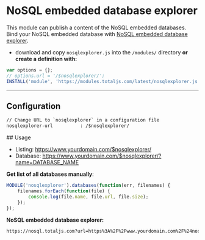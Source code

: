 # NoSQL embedded database explorer

This module can publish a content of the NoSQL embedded databases. Bind your NoSQL embedded database with [NoSQL embedded database explorer](https://www.totaljs.com/nosql/).

- download and copy `nosqlexplorer.js` into the `/modules/` directory __or create a definition with:__

```javascript
var options = {};
// options.url = '/$nosqlexplorer/';
INSTALL('module', 'https://modules.totaljs.com/latest/nosqlexplorer.js', options);
```


---

## Configuration

```html
// Change URL to `nosqlexplorer` in a configuration file
nosqlexplorer-url          : /$nosqlexplorer/
```

## Usage

- Listing: <https://www.yourdomain.com/$nosqlexplorer/>
- Database: <https://www.yourdomain.com/$nosqlexplorer/?name=DATABASE_NAME>

__Get list of all databases manually__:

```javascript
MODULE('nosqlexplorer').databases(function(err, filenames) {
    filenames.forEach(function(file) {
        console.log(file.name, file.url, file.size);
    });
});
```

__NoSQL embedded database explorer:__

```html
https://nosql.totaljs.com?url=https%3A%2F%2Fwww.yourdomain.com%2F%24nosqlexplorer%2F%3Fname%3DDATABASE_NAME
```